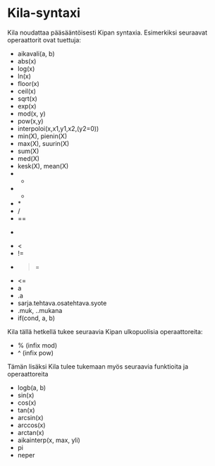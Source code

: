 # Kila-syntaxi
Kila noudattaa pääsääntöisesti Kipan syntaxia. Esimerkiksi seuraavat operaattorit ovat tuettuja:
* aikavali(a, b)
* abs(x)
* log(x)
* ln(x)
* floor(x)
* ceil(x)
* sqrt(x)
* exp(x)
* mod(x, y)
* pow(x,y)
* interpoloi(x,x1,y1,x2,(y2=0))
* min(X), pienin(X)
* max(X), suurin(X)
* sum(X)
* med(X)
* kesk(X), mean(X)
* +
* -
* \*
* /
* ==
* >
* <
* !=
* >=
* <=
* a
* .a
* sarja.tehtava.osatehtava.syote
* .muk, ..mukana
* if(cond, a, b)

Kila tällä hetkellä tukee seuraavia Kipan ulkopuolisia operaattoreita:
* % (infix mod)
* ^ (infix pow)

Tämän lisäksi Kila tulee tukemaan myös seuraavia funktioita ja operaattoreita
* logb(a, b)
* sin(x)
* cos(x)
* tan(x)
* arcsin(x)
* arccos(x)
* arctan(x)
* aikainterp(x, max, yli)
* pi
* neper
